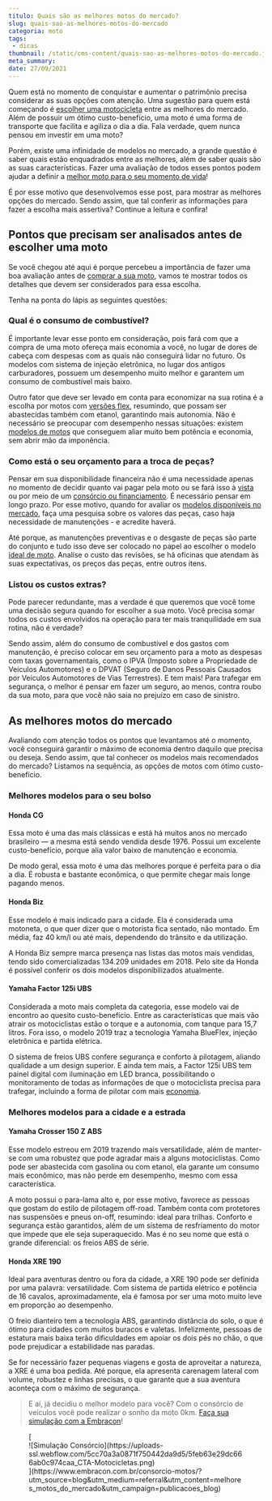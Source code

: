 ```yaml
---
titulo: Quais são as melhores motos do mercado?
slug: quais-sao-as-melhores-motos-do-mercado
categoria: moto
tags:
 - dicas
thumbnail: /static/cms-content/quais-sao-as-melhores-motos-do-mercado.jpg
meta_summary: 
date: 27/09/2021
---
```

Quem está no momento de conquistar e aumentar o patrimônio precisa considerar as suas opções com atenção. Uma sugestão para quem está começando é [escolher uma motocicleta](https://www.embracon.com.br/blog/guia-completo-de-como-comprar-uma-moto-com-consorcio) entre as melhores do mercado. Além de possuir um ótimo custo-benefício, uma moto é uma forma de transporte que facilita e agiliza o dia a dia. Fala verdade, quem nunca pensou em investir em uma moto?

Porém, existe uma infinidade de modelos no mercado, a grande questão é saber quais estão enquadrados entre as melhores, além de saber quais são as suas características. Fazer uma avaliação de todos esses pontos podem ajudar a definir a [melhor moto para o seu momento de vida](https://www.embracon.com.br/blog/confira-5-vantagens-de-ter-uma-moto)!

É por esse motivo que desenvolvemos esse post, para mostrar as melhores opções do mercado. Sendo assim, que tal conferir as informações para fazer a escolha mais assertiva? Continue a leitura e confira!

Pontos que precisam ser analisados antes de escolher uma moto 
--------------------------------------------------------------

Se você chegou até aqui é porque percebeu a importância de fazer uma boa avaliação antes de [comprar a sua moto](https://www.embracon.com.br/blog/carro-ou-moto-qual-e-melhor-para-voce), vamos te mostrar todos os detalhes que devem ser considerados para essa escolha.

Tenha na ponta do lápis as seguintes questões:

### Qual é o consumo de combustível? 

É importante levar esse ponto em consideração, pois fará com que a compra de uma moto ofereça mais economia a você, no lugar de dores de cabeça com despesas com as quais não conseguirá lidar no futuro. Os modelos com sistema de injeção eletrônica, no lugar dos antigos carburadores, possuem um desempenho muito melhor e garantem um consumo de combustível mais baixo.

Outro fator que deve ser levado em conta para economizar na sua rotina é a escolha por motos com [versões flex](https://www.embracon.com.br/blog/como-funcionam-os-carros-flex-e-quais-sao-as-suas-vantagens), resumindo, que possam ser abastecidas também com etanol, garantindo mais autonomia. Não é necessário se preocupar com desempenho nessas situações: existem [modelos de motos](https://www.embracon.com.br/blog/consorcio-de-moto-bons-motivos-para-fazer-esse-investimento) que conseguem aliar muito bem potência e economia, sem abrir mão da imponência.

### Como está o seu orçamento para a troca de peças? 

Pensar em sua disponibilidade financeira não é uma necessidade apenas no momento de decidir quanto vai pagar pela moto ou se fará isso à [vista](https://www.embracon.com.br/blog/saiba-quais-sao-os-pontos-positivos-e-negativos-de-pagar-a-vista-e-parcelado) ou por meio de um [consórcio ou financiamento](https://www.embracon.com.br/blog/financiamento-ou-consorcio-o-que-e-melhor-na-compra-de-um-imovel). É necessário pensar em longo prazo. Por esse motivo, quando for avaliar os [modelos disponíveis no mercado](https://www.embracon.com.br/blog/motos-confira-os-modelos-mais-novos-do-mercado), faça uma pesquisa sobre os valores das peças, caso haja necessidade de manutenções - e acredite haverá.

Até porque, as manutenções preventivas e o desgaste de peças são parte do conjunto e tudo isso deve ser colocado no papel ao escolher o modelo [ideal de moto](https://www.embracon.com.br/blog/5-vantagens-consorcio-de-moto). Analise o custo das revisões, se há oficinas que atendam às suas expectativas, os preços das peças, entre outros itens.

### Listou os custos extras? 

Pode parecer redundante, mas a verdade é que queremos que você tome uma decisão segura quando for escolher a sua moto. Você precisa somar todos os custos envolvidos na operação para ter mais tranquilidade em sua rotina, não é verdade?

Sendo assim, além do consumo de combustível e dos gastos com manutenção, é preciso colocar em seu orçamento para a moto as despesas com taxas governamentais, como o IPVA (Imposto sobre a Propriedade de Veículos Automotores) e o DPVAT (Seguro de Danos Pessoais Causados por Veículos Automotores de Vias Terrestres). E tem mais! Para trafegar em segurança, o melhor é pensar em fazer um seguro, ao menos, contra roubo da sua moto, para que você não saia no prejuízo em caso de sinistro.

As melhores motos do mercado 
-----------------------------

Avaliando com atenção todos os pontos que levantamos até o momento, você conseguirá garantir o máximo de economia dentro daquilo que precisa ou deseja. Sendo assim, que tal conhecer os modelos mais recomendados do mercado? Listamos na sequência, as opções de motos com ótimo custo-benefício.

### Melhores modelos para o seu bolso 

#### Honda CG 

Essa moto é uma das mais clássicas e está há muitos anos no mercado brasileiro — a mesma está sendo vendida desde 1976. Possui um excelente custo-benefício, porque alia valor baixo de manutenção e economia.

De modo geral, essa moto é uma das melhores porque é perfeita para o dia a dia. É robusta e bastante econômica, o que permite chegar mais longe pagando menos.

#### Honda Biz 

Esse modelo é mais indicado para a cidade. Ela é considerada uma motoneta, o que quer dizer que o motorista fica sentado, não montado. Em média, faz 40 km/l ou até mais, dependendo do trânsito e da utilização.

A Honda Biz sempre marca presença nas listas das motos mais vendidas, tendo sido comercializadas 134.209 unidades em 2018. Pelo site da Honda é possível conferir os dois modelos disponibilizados atualmente.

#### Yamaha Factor 125i UBS 

Considerada a moto mais completa da categoria, esse modelo vai de encontro ao quesito custo-benefício. Entre as características que mais vão atrair os motociclistas estão o torque e a autonomia, com tanque para 15,7 litros. Fora isso, o modelo 2019 traz a tecnologia Yamaha BlueFlex, injeção eletrônica e partida elétrica.

O sistema de freios UBS confere segurança e conforto à pilotagem, aliando qualidade a um design superior. E ainda tem mais, a Factor 125i UBS tem painel digital com iluminação em LED branca, possibilitando o monitoramento de todas as informações de que o motociclista precisa para trafegar, incluindo a forma de pilotar com mais [economia](https://www.embracon.com.br/blog/afinal-quais-sao-os-carros-mais-economicos-do-mercado).

### Melhores modelos para a cidade e a estrada 

#### Yamaha Crosser 150 Z ABS 

Esse modelo estreou em 2019 trazendo mais versatilidade, além de manter-se com uma robustez que pode agradar mais a alguns motociclistas. Como pode ser abastecida com gasolina ou com etanol, ela garante um consumo mais econômico, mas não perde em desempenho, mesmo com essa característica.

A moto possui o para-lama alto e, por esse motivo, favorece as pessoas que gostam do estilo de pilotagem off-road. Também conta com protetores nas suspensões e pneus on-off, resumindo: ideal para trilhas. Conforto e segurança estão garantidos, além de um sistema de resfriamento do motor que impede que ele seja superaquecido. Mas é no seu nome que está o grande diferencial: os freios ABS de série.

#### Honda XRE 190 

Ideal para aventuras dentro ou fora da cidade, a XRE 190 pode ser definida por uma palavra: versatilidade. Com sistema de partida elétrico e potência de 16 cavalos, aproximadamente, ela é famosa por ser uma moto muito leve em proporção ao desempenho.

O freio dianteiro tem a tecnologia ABS, garantindo distância do solo, o que é ótimo para cidades com muitos buracos e valetas. Infelizmente, pessoas de estatura mais baixa terão dificuldades em apoiar os dois pés no chão, o que pode prejudicar a estabilidade nas paradas.

Se for necessário fazer pequenas viagens e gosta de aproveitar a natureza, a XRE é uma boa pedida. Até porque, ela apresenta carenagem lateral com volume, robustez e linhas precisas, o que garante que a sua aventura aconteça com o máximo de segurança.

> E aí, já decidiu o melhor modelo para você? Com o consórcio de veículos você pode realizar o sonho da moto 0km. [Faça sua simulação com a Embracon](https://www.embracon.com.br/consorcio-motos/?utm_source=blog&utm_medium=referral&utm_content=melhores_motos_do_mercado&utm_campaign=publicacoes_blog)!

<figure class="w-richtext-figure-type-image w-richtext-align-center">[<div>![Simulação Consórcio](https://uploads-ssl.webflow.com/5cc70a3a0871f750442da9d5/5feb63e29dc666ab0c974caa_CTA-Motocicletas.png)</div>](https://www.embracon.com.br/consorcio-motos/?utm_source=blog&utm_medium=referral&utm_content=melhores_motos_do_mercado&utm_campaign=publicacoes_blog)</figure>
